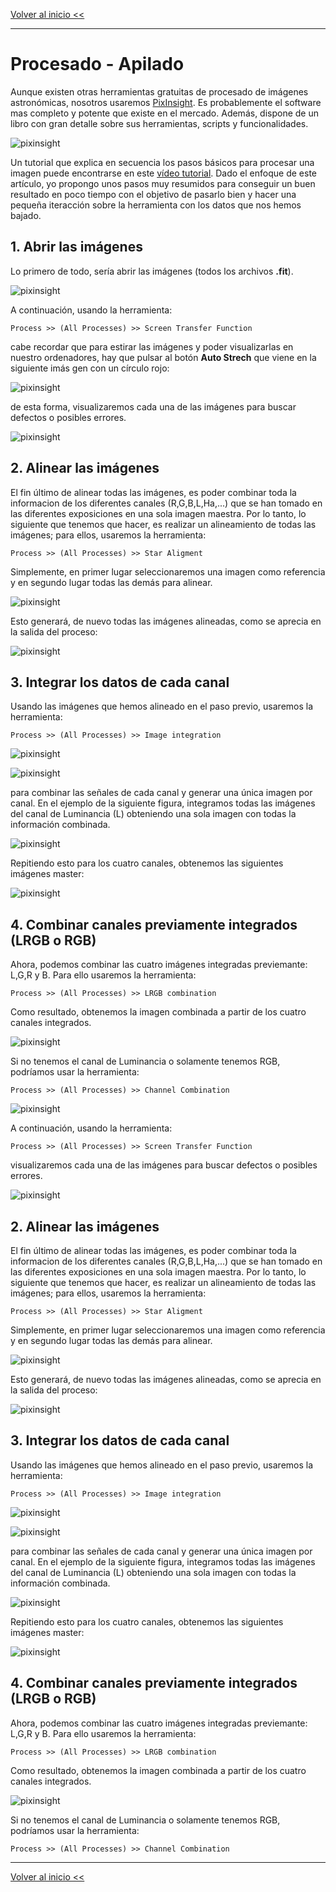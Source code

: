

[Volver al inicio <<](https://rmaestre.github.io/)

<hr>

# Procesado - Apilado

Aunque existen otras herramientas gratuitas de procesado de imágenes astronómicas, nosotros usaremos [PixInsight](https://pixinsight.com/). Es probablemente el software mas completo y potente que existe en el mercado. Además, dispone de un libro con gran detalle sobre sus herramientas, scripts y funcionalidades.

![pixinsight](img/pixinsight.jpg)

Un tutorial que explica en secuencia los pasos básicos para procesar una imagen puede encontrarse en este [vídeo tutorial](https://www.youtube.com/watch?v=_lqrXaJEs7g). Dado el enfoque de este artículo, yo propongo unos pasos muy resumidos para conseguir un buen resultado en poco tiempo con el objetivo de pasarlo bien y hacer una pequeña iteracción sobre la herramienta con los datos que nos hemos bajado.


## 1. Abrir las imágenes

Lo primero de todo, sería abrir las imágenes (todos los archivos **.fit**).

![pixinsight](img/pixinsight/open.jpg)

A continuación, usando la herramienta: 
```
Process >> (All Processes) >> Screen Transfer Function
```

cabe recordar que para estirar las imágenes y poder visualizarlas en nuestro ordenadores, hay que pulsar al botón **Auto Strech** que viene en la siguiente imás gen con un círculo rojo:

![pixinsight](img/pixinsight/STF.jpg)


de esta forma, visualizaremos cada una de las imágenes para buscar defectos o posibles errores.

![pixinsight](img/pixinsight/open_stf.jpg)

## 2. Alinear las imágenes

El fin último de alinear todas las imágenes, es poder combinar toda la informacion de los diferentes canales (R,G,B,L,Ha,...) que se han tomado en las diferentes exposiciones en una sola imagen maestra. Por lo tanto, lo siguiente que tenemos que hacer, es realizar un alineamiento de todas las imágenes; para ellos, usaremos la herramienta:

```
Process >> (All Processes) >> Star Aligment
```
Simplemente, en primer lugar seleccionaremos una imagen como referencia y en segundo lugar todas las demás para alinear.

![pixinsight](img/pixinsight/star_aligment.jpg)

Esto generará, de nuevo todas las imágenes alineadas, como se aprecia en la salida del proceso:

![pixinsight](img/pixinsight/star_aligment_folder.jpg)


## 3. Integrar los datos de cada canal

Usando las imágenes que hemos alineado en el paso previo, usaremos la herramienta:

```
Process >> (All Processes) >> Image integration
```
![pixinsight](img/pixinsight/image_integration.jpg)

![pixinsight](img/pixinsight/image_integration_output.jpg)


para combinar las señales de cada canal y generar una única imagen por canal. En el ejemplo de la siguiente figura, integramos todas las imágenes del canal de Luminancia (L) obteniendo una sola imagen con todas la información combinada.

![pixinsight](img/pixinsight/image_integration_output_stf.jpg)

Repitiendo esto para los cuatro canales, obtenemos las siguientes imágenes master:

![pixinsight](img/pixinsight/LRGB.jpg)


## 4. Combinar canales previamente integrados (LRGB o RGB)

Ahora, podemos combinar las cuatro imágenes integradas previemante: L,G,R y B. Para ello usaremos la herramienta:

```
Process >> (All Processes) >> LRGB combination
```

Como resultado, obtenemos la imagen combinada a partir de los cuatro canales integrados.

![pixinsight](img/pixinsight/LRGB_output.jpg)

Si no tenemos el canal de Luminancia o solamente tenemos RGB, podríamos usar la herramienta: 
```
Process >> (All Processes) >> Channel Combination
```
![pixinsight](img/pixinsight/open.jpg)

A continuación, usando la herramienta: 
```
Process >> (All Processes) >> Screen Transfer Function
```
visualizaremos cada una de las imágenes para buscar defectos o posibles errores.

![pixinsight](img/pixinsight/open_stf.jpg)

## 2. Alinear las imágenes

El fin último de alinear todas las imágenes, es poder combinar toda la informacion de los diferentes canales (R,G,B,L,Ha,...) que se han tomado en las diferentes exposiciones en una sola imagen maestra. Por lo tanto, lo siguiente que tenemos que hacer, es realizar un alineamiento de todas las imágenes; para ellos, usaremos la herramienta:

```
Process >> (All Processes) >> Star Aligment
```
Simplemente, en primer lugar seleccionaremos una imagen como referencia y en segundo lugar todas las demás para alinear.

![pixinsight](img/pixinsight/star_aligment.jpg)

Esto generará, de nuevo todas las imágenes alineadas, como se aprecia en la salida del proceso:

![pixinsight](img/pixinsight/star_aligment_folder.jpg)


## 3. Integrar los datos de cada canal

Usando las imágenes que hemos alineado en el paso previo, usaremos la herramienta:

```
Process >> (All Processes) >> Image integration
```
![pixinsight](img/pixinsight/image_integration.jpg)

![pixinsight](img/pixinsight/image_integration_output.jpg)


para combinar las señales de cada canal y generar una única imagen por canal. En el ejemplo de la siguiente figura, integramos todas las imágenes del canal de Luminancia (L) obteniendo una sola imagen con todas la información combinada.

![pixinsight](img/pixinsight/image_integration_output_stf.jpg)

Repitiendo esto para los cuatro canales, obtenemos las siguientes imágenes master:

![pixinsight](img/pixinsight/LRGB.jpg)


## 4. Combinar canales previamente integrados (LRGB o RGB)

Ahora, podemos combinar las cuatro imágenes integradas previemante: L,G,R y B. Para ello usaremos la herramienta:

```
Process >> (All Processes) >> LRGB combination
```

Como resultado, obtenemos la imagen combinada a partir de los cuatro canales integrados.

![pixinsight](img/pixinsight/LRGB_output.jpg)

Si no tenemos el canal de Luminancia o solamente tenemos RGB, podríamos usar la herramienta: 
```
Process >> (All Processes) >> Channel Combination
```

<hr>

[Volver al inicio <<](https://rmaestre.github.io/)
